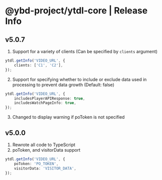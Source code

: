 # @ybd-project/ytdl-core | Release Info

## v5.0.7

1. Support for a variety of clients (Can be specified by `clients` argument)
```typescript
ytdl.getInfo('VIDEO_URL', {
    clients: ['C1', 'C2'],
});
```
2. Support for specifying whether to include or exclude data used in processing to prevent data growth (Default: false)
```typescript
ytdl.getInfo('VIDEO_URL', {
    includesPlayerAPIResponse: true,
    includesWatchPageInfo: true,
});
```
3. Changed to display warning if poToken is not specified

## v5.0.0

1. Rewrote all code to TypeScript
2. poToken, and visitorData support
```typescript
ytdl.getInfo('VIDEO_URL', {
    poToken: 'PO_TOKEN',
    visitorData: 'VISITOR_DATA',
});
```
